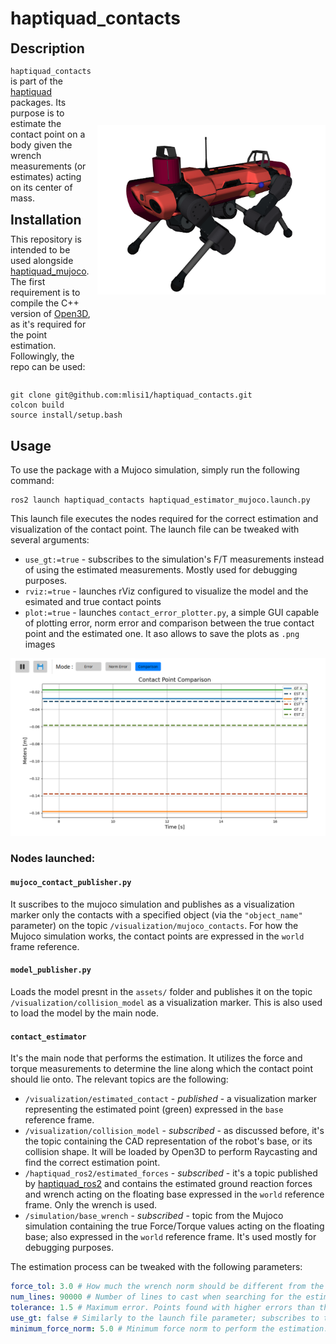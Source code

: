 # haptiquad_contacts
<div style="display: flex; align-items: center;">
  <div style="flex: 1; padding-right: 10px;">
    <h2 style="margin-top: 0; margin-bottom: 0.5em;">Description</h2>
<p><code>haptiquad_contacts</code> is part of the 
  <a href="https://github.com/mlisi1/haptiquad/tree/main" target="_blank" rel="noopener noreferrer">haptiquad</a> packages. 
  Its purpose is to estimate the contact point on a body given the wrench measurements (or estimates) acting on its center of mass.
</p>
<p>
<h2 style="margin-top: 0; margin-bottom: 0.5em;">Installation</h2>
This repository is intended to be used alongside <a href="https://github.com/mlisi1/haptiquad_mujoco/tree/main" target="_blank" rel="noopener noreferrer">haptiquad_mujoco</a>. The first requirement is to compile the C++ version of <a href="https://github.com/isl-org/Open3D" target="_blank" rel="noopener noreferrer">Open3D</a>, as it's required for the point estimation. Followingly, the repo can be used:
</p>

<p>

</p>
</div>
<div>
<img src="res/contact_points.png" width="400"/>
</div>
</div>

```
git clone git@github.com:mlisi1/haptiquad_contacts.git
colcon build
source install/setup.bash
```
## Usage
To use the package with a Mujoco simulation, simply run the following command:
```
ros2 launch haptiquad_contacts haptiquad_estimator_mujoco.launch.py
```
This launch file executes the nodes required for the correct estimation and visualization of the contact point. The launch file can be tweaked with several arguments: 
+ `use_gt:=true` - subscribes to the simulation's F/T measurements instead of using the estimated measurements. Mostly used for debugging purposes.
+ `rviz:=true` - launches rViz configured to visualize the model and the esimated and true contact points
+ `plot:=true` - launches `contact_error_plotter.py`, a simple GUI capable of plotting error, norm error and comparison between the true contact point and the estimated one. It aso allows to save the plots as `.png` images

![Error Plotter](res/error_plotter.png)
### Nodes launched:
#### `mujoco_contact_publisher.py`
It suscribes to the mujoco simulation and publishes as a visualization marker only the contacts with a specified object (via the `"object_name"` parameter) on the topic `/visualization/mujoco_contacts`.
For how the Mujoco simulation works, the contact points are expressed in the `world` frame reference. 
#### `model_publisher.py`
Loads the model presnt in the `assets/` folder and publishes it on the topic `/visualization/collision_model` as a visualization marker. This is also used to load the model by the main node.
#### `contact_estimator`
It's the main node that performs the estimation. It utilizes the force and torque measurements to determine the line along which the contact point should lie onto. The relevant topics are the following:
+ `/visualization/estimated_contact` - *published* - a visualization marker representing the estimated point (green) expressed in the `base` reference frame.
+ `/visualization/collision_model` - *subscribed* - as discussed before, it's the topic containing the CAD representation of the robot's base, or its collision shape. It will be loaded by Open3D to perform Raycasting and find the correct estimation point.
+ `/haptiquad_ros2/estimated_forces` - *subscribed* - it's a topic published by [haptiquad_ros2](https://github.com/mlisi1/haptiquad_ros2) and contains the estimated ground reaction forces and wrench acting on the floating base expressed in the `world` reference frame. Only the wrench is used.
+ `/simulation/base_wrench` - *subscribed* - topic from the Mujoco simulation containing the true Force/Torque values acting on the floating base; also expressed in the `world` reference frame. It's used mostly for debugging purposes.

The estimation process can be tweaked with the following parameters:
```yaml
force_tol: 3.0 # How much the wrench norm should be different from the previous to perform the estimation
num_lines: 90000 # Number of lines to cast when searching for the estimation point
tolerance: 1.5 # Maximum error. Points found with higher errors than this parameter will not be published
use_gt: false # Similarly to the launch file parameter; subscribes to true values instead of estimated ones
minimum_force_norm: 5.0 # Minimum force norm to perform the estimation.
```
